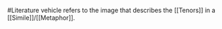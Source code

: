 #Literature 
vehicle refers to the image that describes the [[Tenors]] in a [[Simile]]/[[Metaphor]].